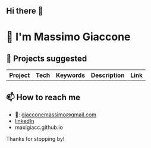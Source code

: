 ## Hi there 👋

# 👋 I'm Massimo Giaccone
## 🔭 Projects suggested 

<table>
  <tr>
    <th>Project</th>
    <th>Tech</th>
    <th>Keywords</th>
    <th>Description</th>
    <th>Link</th>
  </tr>
</table>

## 📫 How to reach me
- 📧: giacconemassimo@gmail.com
- [linkedIn](https://www.linkedin.com/in/massimo-giaccone-97493025a/)
- maxigiacc.github.io

Thanks for stopping by!
